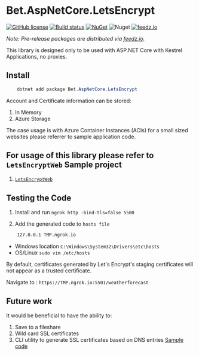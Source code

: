 # Bet.AspNetCore.LetsEncrypt

[![GitHub license](https://img.shields.io/badge/license-MIT-blue.svg?style=flat-square)](https://raw.githubusercontent.com/kdcllc/Bet.AspNetCore/master/LICENSE)
[![Build status](https://ci.appveyor.com/api/projects/status/fo9rakj7s7uhs3ij?svg=true)](https://ci.appveyor.com/project/kdcllc/bet-aspnetcore)
[![NuGet](https://img.shields.io/nuget/v/Bet.AspNetCore.LetsEncrypt.svg)](https://www.nuget.org/packages?q=Bet.AspNetCore.LetsEncrypt)
![Nuget](https://img.shields.io/nuget/dt/Bet.AspNetCore.LetsEncrypt)
[![feedz.io](https://img.shields.io/badge/endpoint.svg?url=https://f.feedz.io/kdcllc/bet-aspnetcore/shield/Bet.AspNetCore.LetsEncrypt/latest)](https://f.feedz.io/kdcllc/bet-aspnetcore/packages/Bet.AspNetCore.LetsEncrypt/latest/download)

*Note: Pre-release packages are distributed via [feedz.io](https://f.feedz.io/kdcllc/bet-aspnetcore/nuget/index.json).*

This library is designed only to be used with ASP.NET Core with Kestrel Applications, no proxies.

## Install

```csharp
    dotnet add package Bet.AspNetCore.LetsEncrypt
```

Account and Certificate information can be stored:

1. In Memory
2. Azure Storage

The case usage is with Azure Container Instances (ACIs) for a small sized websites please referrer to sample application code.

## For usage of this library please refer to `LetsEncryptWeb` Sample project

1. [`LetsEncryptWeb`](../LetsEncryptWeb/)

## Testing the Code

1. Install and run `ngrok http -bind-tls=false 5500`

2. Add the generated code to  `hosts file`

```txt
    127.0.0.1 TMP.ngrok.io
```

- Windows location     `C:\Windows\System32\Drivers\etc\hosts`
- OS/Linux `sudo vim /etc/hosts`

By default, certificates generated by Let's Encrypt's staging certificates will not appear as a trusted certificate.

Navigate to : `https://TMP.ngrok.io:5501/weatherforecast`

## Future work

It would be beneficial to have the ability to:

1. Save to a fileshare
2. Wild card SSL certificates
3. CLI utility to generate SSL certificates based on DNS entries [Sample code](https://github.com/jwendl/keyvault-demo.git)